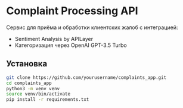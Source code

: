 # Complaint Processing API

Сервис для приёма и обработки клиентских жалоб с интеграцией:

- Sentiment Analysis by APILayer
- Категоризация через OpenAI GPT-3.5 Turbo

## Установка

```bash
git clone https://github.com/yourusername/complaints_app.git
cd complaints_app
python3 -m venv venv
source venv/bin/activate
pip install -r requirements.txt